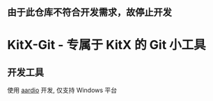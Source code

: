 ## 由于此仓库不符合开发需求，故停止开发

# KitX-Git - 专属于 KitX 的 Git 小工具

## 开发工具

使用 [aardio](https://aardio.com/) 开发, 仅支持 Windows 平台
